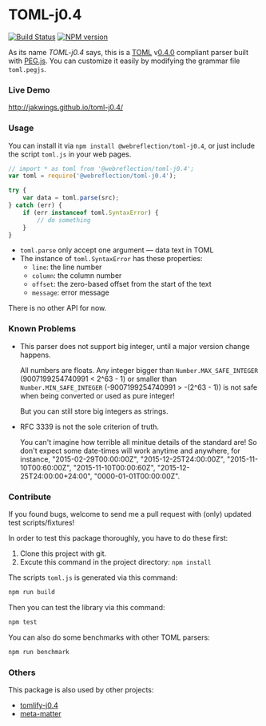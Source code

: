# TOML-j0.4

[![Build Status](https://github.com/WebReflection/toml-j0.4/actions/workflows/test.yml/badge.svg)](https://github.com/WebReflection/toml-j0.4/actions/workflows/test.yml)
[![NPM version](https://badge.fury.io/js/@webreflection%2Ftoml-j0.4.svg)](http://badge.fury.io/js/@webreflection%2Ftoml-j0.4)

As its name *TOML-j0.4* says, this is a [TOML] v[0.4.0] compliant parser built with [PEG.js]. You can customize it easily by modifying the grammar file `toml.pegjs`.

[TOML]: https://github.com/toml-lang/toml
[0.4.0]: https://toml.io/en/v0.4.0 (https://github.com/toml-lang/toml/blob/cea4a77e97e9292aeb612af70b1be4f36cea4357/versions/en/toml-v0.4.0.md)
[PEG.js]: http://pegjs.org


### Live Demo

<http://jakwings.github.io/toml-j0.4/>


### Usage

You can install it via `npm install @webreflection/toml-j0.4`, or just include the script `toml.js` in your web pages.

```javascript
// import * as toml from '@webreflection/toml-j0.4';
var toml = require('@webreflection/toml-j0.4');

try {
    var data = toml.parse(src);
} catch (err) {
    if (err instanceof toml.SyntaxError) {
        // do something
    }
}
```

*   `toml.parse` only accept one argument — data text in TOML
*   The instance of `toml.SyntaxError` has these properties:
    * `line`: the line number
    * `column`: the column number
    * `offset`: the zero-based offset from the start of the text
    * `message`: error message

There is no other API for now.


### Known Problems

*   This parser does not support big integer, until a major version change happens.

    All numbers are floats. Any integer bigger than `Number.MAX_SAFE_INTEGER` (9007199254740991 < 2^63 - 1) or smaller than `Number.MIN_SAFE_INTEGER` (-9007199254740991 > -(2^63 - 1)) is not safe when being converted or used as pure integer!

    But you can still store big integers as strings.

*   RFC 3339 is not the sole criterion of truth.

    You can't imagine how terrible all minitue details of the standard are! So
    don't expect some date-times will work anytime and anywhere, for instance,
    "2015-02-29T00:00:00Z", "2015-12-25T24:00:00Z", "2015-11-10T00:60:00Z",
    "2015-11-10T00:00:60Z", "2015-12-25T24:00:00+24:00",
    "0000-01-01T00:00:00Z".


### Contribute

If you found bugs, welcome to send me a pull request with (only) updated test scripts/fixtures!

In order to test this package thoroughly, you have to do these first:

1.  Clone this project with git.
2.  Excute this command in the project directory: `npm install`

The scripts `toml.js` is generated via this command:

```bash
npm run build
```

Then you can test the library via this command:

```bash
npm test
```

You can also do some benchmarks with other TOML parsers:

```bash
npm run benchmark
```


### Others

This package is also used by other projects:

*   [tomlify-j0.4](https://github.com/jakwings/tomlify-j0.4)
*   [meta-matter](https://github.com/jakwings/meta-matter)
